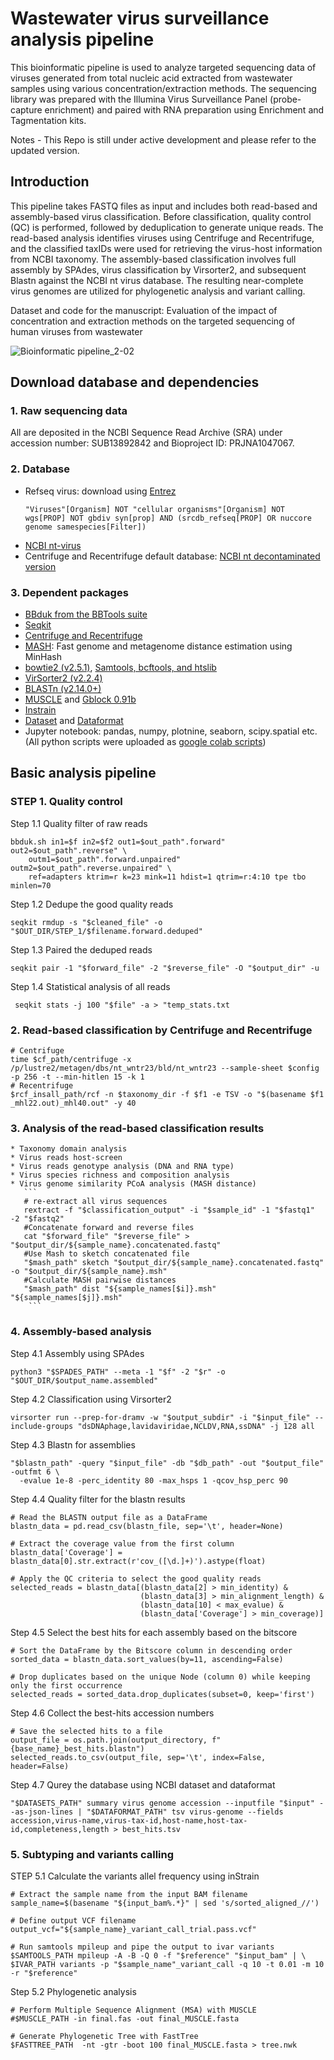 # Wastewater virus surveillance analysis pipeline  
This bioinformatic pipeline is used to analyze targeted sequencing data of viruses generated from total nucleic acid extracted from wastewater samples using various concentration/extraction methods. The sequencing library was prepared with the Illumina Virus Surveillance Panel (probe-capture enrichment) and paired with RNA preparation using Enrichment and Tagmentation kits.

Notes - This Repo is still under active development and please refer to the updated version. 


## Introduction
This pipeline takes FASTQ files as input and includes both read-based and assembly-based virus classification. Before classification, quality control (QC) is performed, followed by deduplication to generate unique reads. The read-based analysis identifies viruses using Centrifuge and Recentrifuge, and the classified taxIDs were used for retrieving the virus-host information from NCBI taxonomy. The assembly-based classification involves full assembly by SPAdes, virus classification by Virsorter2, and subsequent Blastn against the NCBI nt virus database. The resulting near-complete virus genomes are utilized for phylogenetic analysis and variant calling.

Dataset and code for the manuscript: Evaluation of the impact of concentration and extraction methods on the targeted sequencing of human viruses from wastewater

![Bioinformatic pipeline_2-02](https://github.com/mj2770/Wastewater-virus-surveillance-/assets/45908853/417edc9a-5a8e-40d5-800b-2f976c8a1427)

## Download database and dependencies
### 1. Raw sequencing data 
All are deposited in the NCBI Sequence Read Archive (SRA) under accession number: SUB13892842 and Bioproject ID: PRJNA1047067.
### 2. Database
   * Refseq virus: download using [Entrez](https://www.ncbi.nlm.nih.gov/books/NBK25501/)
     ```
     "Viruses"[Organism] NOT "cellular organisms"[Organism] NOT wgs[PROP] NOT gbdiv syn[prop] AND (srcdb_refseq[PROP] OR nuccore genome samespecies[Filter])
     ```
   * [NCBI nt-virus](https://ftp.ncbi.nlm.nih.gov/blast/db/)
   * Centrifuge and Recentrifuge default database: [NCBI nt decontaminated version](https://github.com/khyox/recentrifuge/wiki/Centrifuge-nt)
### 3. Dependent packages
   * [BBduk from the BBTools suite](https://jgi.doe.gov/data-and-tools/software-tools/bbtools/bb-tools-user-guide/bbduk-guide/)
   * [Seqkit](https://github.com/shenwei356/seqkit/blob/master/README.md)
   * [Centrifuge and Recentrifuge](https://github.com/khyox/recentrifuge/wiki/Running-recentrifuge-for-Centrifuge) 
   * [MASH](https://github.com/marbl/Mash): Fast genome and metagenome distance estimation using MinHash   
   * [bowtie2 (v2.5.1)](https://github.com/BenLangmead/bowtie2), [Samtools, bcftools, and htslib](https://www.htslib.org/download/) 
   * [VirSorter2 (v2.2.4)](https://github.com/jiarong/VirSorter2#detailed-description-on-output-files) 
   * [BLASTn (v2.14.0+)](https://ftp.ncbi.nlm.nih.gov/blast/executables/blast+/LATEST/)
   * [MUSCLE](https://github.com/rcedgar/muscle) and [Gblock 0.91b](http://phylogeny.lirmm.fr/phylo_cgi/one_task.cgi?task_type=gblocks)
   * [Instrain](https://github.com/MrOlm/inStrain/blob/master/docs/user_manual.rst)
   * [Dataset](https://www.ncbi.nlm.nih.gov/datasets/docs/v2/download-and-install/) and [Dataformat](https://www.ncbi.nlm.nih.gov/datasets/docs/v2/reference-docs/command-line/dataformat/)
   * Jupyter notebook: pandas, numpy, plotnine, seaborn, scipy.spatial etc. (All python scripts were uploaded as [google colab scripts](https://colab.google/))
     
## Basic analysis pipeline
### STEP 1. Quality control 
Step 1.1 Quality filter of raw reads
```
bbduk.sh in1=$f in2=$f2 out1=$out_path".forward" out2=$out_path".reverse" \
    outm1=$out_path".forward.unpaired" outm2=$out_path".reverse.unpaired" \
    ref=adapters ktrim=r k=23 mink=11 hdist=1 qtrim=r:4:10 tpe tbo minlen=70
```
Step 1.2 Dedupe the good quality reads
```
seqkit rmdup -s "$cleaned_file" -o "$OUT_DIR/STEP_1/$filename.forward.deduped"
```
Step 1.3 Paired the deduped reads
```
seqkit pair -1 "$forward_file" -2 "$reverse_file" -O "$output_dir" -u
```
Step 1.4 Statistical analysis of all reads
```
 seqkit stats -j 100 "$file" -a > "temp_stats.txt
```
### 2. Read-based classification by Centrifuge and Recentrifuge 
```
# Centrifuge
time $cf_path/centrifuge -x  /p/lustre2/metagen/dbs/nt_wntr23/bld/nt_wntr23 --sample-sheet $config -p 256 -t --min-hitlen 15 -k 1
# Recentrifuge
$rcf_insall_path/rcf -n $taxonomy_dir -f $f1 -e TSV -o "$(basename $f1 _mhl22.out)_mhl40.out" -y 40
```

### 3. Analysis of the read-based classification results
    * Taxonomy domain analysis 
    * Virus reads host-screen 
    * Virus reads genotype analysis (DNA and RNA type)
    * Virus species richness and composition analysis 
    * Virus genome similarity PCoA analysis (MASH distance)
       ```
       # re-extract all virus sequences
       rextract -f "$classification_output" -i "$sample_id" -1 "$fastq1" -2 "$fastq2"
       #Concatenate forward and reverse files
       cat "$forward_file" "$reverse_file" > "$output_dir/${sample_name}.concatenated.fastq"
       #Use Mash to sketch concatenated file
       "$mash_path" sketch "$output_dir/${sample_name}.concatenated.fastq" -o "$output_dir/${sample_name}.msh"
       #Calculate MASH pairwise distances
       "$mash_path" dist "${sample_names[$i]}.msh" "${sample_names[$j]}.msh" 
        ```
### 4. Assembly-based analysis 
Step 4.1 Assembly using SPAdes
```
python3 "$SPADES_PATH" --meta -1 "$f" -2 "$r" -o "$OUT_DIR/$output_name.assembled"
```
Step 4.2 Classification using Virsorter2
```
virsorter run --prep-for-dramv -w "$output_subdir" -i "$input_file" --include-groups "dsDNAphage,lavidaviridae,NCLDV,RNA,ssDNA" -j 128 all
```
Step 4.3 Blastn for assemblies
```
"$blastn_path" -query "$input_file" -db "$db_path" -out "$output_file" -outfmt 6 \
  -evalue 1e-8 -perc_identity 80 -max_hsps 1 -qcov_hsp_perc 90
```
Step 4.4 Quality filter for the blastn results 
```
# Read the BLASTN output file as a DataFrame
blastn_data = pd.read_csv(blastn_file, sep='\t', header=None)

# Extract the coverage value from the first column
blastn_data['Coverage'] = blastn_data[0].str.extract(r'cov_([\d.]+)').astype(float)

# Apply the QC criteria to select the good quality reads
selected_reads = blastn_data[(blastn_data[2] > min_identity) &
                             (blastn_data[3] > min_alignment_length) &
                             (blastn_data[10] < max_evalue) &
                             (blastn_data['Coverage'] > min_coverage)]
```
Step 4.5 Select the best hits for each assembly based on the bitscore
```
# Sort the DataFrame by the Bitscore column in descending order
sorted_data = blastn_data.sort_values(by=11, ascending=False)

# Drop duplicates based on the unique Node (column 0) while keeping only the first occurrence
selected_reads = sorted_data.drop_duplicates(subset=0, keep='first')
```
Step 4.6 Collect the best-hits accession numbers 
```
# Save the selected hits to a file
output_file = os.path.join(output_directory, f"{base_name}_best_hits.blastn")
selected_reads.to_csv(output_file, sep='\t', index=False, header=False)
```
Step 4.7 Qurey the database using NCBI dataset and dataformat 
```
"$DATASETS_PATH" summary virus genome accession --inputfile "$input" --as-json-lines | "$DATAFORMAT_PATH" tsv virus-genome --fields accession,virus-name,virus-tax-id,host-name,host-tax-id,completeness,length > best_hits.tsv
```
### 5. Subtyping and variants calling 
STEP 5.1 Calculate the variants allel frequency using inStrain
```
# Extract the sample name from the input BAM filename
sample_name=$(basename "${input_bam%.*}" | sed 's/sorted_aligned_//')

# Define output VCF filename
output_vcf="${sample_name}_variant_call_trial.pass.vcf"

# Run samtools mpileup and pipe the output to ivar variants
$SAMTOOLS_PATH mpileup -A -B -Q 0 -f "$reference" "$input_bam" | \
$IVAR_PATH variants -p "$sample_name"_variant_call -q 10 -t 0.01 -m 10 -r "$reference"
```
Step 5.2 Phylogenetic analysis
```
# Perform Multiple Sequence Alignment (MSA) with MUSCLE
#$MUSCLE_PATH -in final.fas -out final_MUSCLE.fasta

# Generate Phylogenetic Tree with FastTree
$FASTTREE_PATH  -nt -gtr -boot 100 final_MUSCLE.fasta > tree.nwk
```

